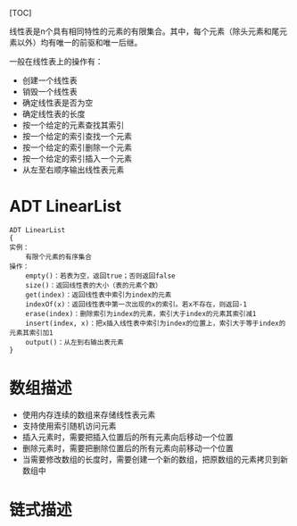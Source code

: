 [TOC]

线性表是n个具有相同特性的元素的有限集合。其中，每个元素（除头元素和尾元素以外）均有唯一的前驱和唯一后继。

一般在线性表上的操作有：

- 创建一个线性表
- 销毁一个线性表
- 确定线性表是否为空
- 确定线性表的长度
- 按一个给定的元素查找其索引
- 按一个给定的索引查找一个元素
- 按一个给定的索引删除一个元素
- 按一个给定的索引插入一个元素
- 从左至右顺序输出线性表元素

# ADT LinearList

```
ADT LinearList
{
实例：
    有限个元素的有序集合
操作：
    empty()：若表为空，返回true；否则返回false
    size()：返回线性表的大小（表的元素个数）
    get(index)：返回线性表中索引为index的元素
    indexOf(x)：返回线性表中第一次出现的x的索引。若x不存在，则返回-1
    erase(index)：删除索引为index的元素，索引大于index的元素其索引减1
    insert(index, x)：把x插入线性表中索引为index的位置上，索引大于等于index的元素其索引加1
    output()：从左到右输出表元素
}
```

# 数组描述

- 使用内存连续的数组来存储线性表元素
- 支持使用索引随机访问元素
- 插入元素时，需要把插入位置后的所有元素向后移动一个位置
- 删除元素时，需要把删除位置后的所有元素向前移动一个位置
- 当需要修改数组的长度时，需要创建一个新的数组，把原数组的元素拷贝到新数组中

# 链式描述


